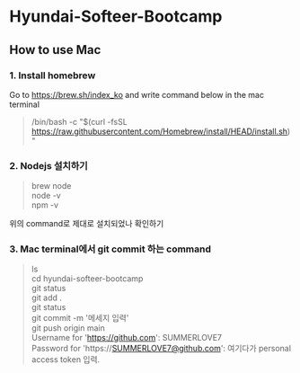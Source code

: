 # Hyundai-Softeer-Bootcamp

## How to use Mac
### 1. Install homebrew
Go to https://brew.sh/index_ko
and write command below in the mac terminal

> /bin/bash -c "$(curl -fsSL https://raw.githubusercontent.com/Homebrew/install/HEAD/install.sh)"

### 2. Nodejs 설치하기
> brew node   
> node -v   
> npm -v   

위의 command로 제대로 설치되었나 확인하기

### 3. Mac terminal에서 git commit 하는 command
> ls   
> cd hyundai-softeer-bootcamp   
> git status   
> git add .    
> git status    
> git commit -m '메세지 입력'    
> git push origin main   
> Username for 'https://github.com': SUMMERLOVE7   
> Password for 'https://SUMMERLOVE7@github.com': 여기다가 personal access token 입력.   
